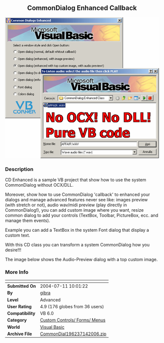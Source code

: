 ﻿<div align="center">

## CommonDialog Enhanced Callback

<img src="PIC200614199547416.gif">
</div>

### Description

CD Enhanced is a sample VB project that show how to use the system CommonDialog without OCX/DLL.

Moreover, show how to use CommonDialog 'callback' to enhanced your dialogs and manage advanced features never see like: images preview (with stretch or not), audio wav/midi preview (play directly in CommonDialog!), you can add custom image where you want, resize common dialog to add your controls (TextBox, Toolbar, PictureBox, ecc. and manage them events).

Example you can add a TextBox in the system Font dialog that display a custom text.

With this CD class you can transform a system CommonDialog how you desire!!!

The image below shows the Audio-Preview dialog with a top custom image.
 
### More Info
 


<span>             |<span>
---                |---
**Submitted On**   |2004-07-11 10:01:22
**By**             |[gibra](https://github.com/Planet-Source-Code/PSCIndex/blob/master/ByAuthor/gibra.md)
**Level**          |Advanced
**User Rating**    |4.9 (176 globes from 36 users)
**Compatibility**  |VB 6\.0
**Category**       |[Custom Controls/ Forms/  Menus](https://github.com/Planet-Source-Code/PSCIndex/blob/master/ByCategory/custom-controls-forms-menus__1-4.md)
**World**          |[Visual Basic](https://github.com/Planet-Source-Code/PSCIndex/blob/master/ByWorld/visual-basic.md)
**Archive File**   |[CommonDial196237142006\.zip](https://github.com/Planet-Source-Code/gibra-commondialog-enhanced-callback__1-63920/archive/master.zip)








